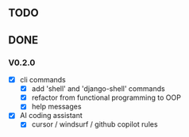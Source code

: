 ## TODO


## DONE

### V0.2.0 
- [X] cli commands
    - [X] add 'shell' and 'django-shell' commands
    - [X] refactor from functional programming to OOP
    - [X] help messages
- [X] AI coding assistant
    - [X] cursor / windsurf / github copilot rules
